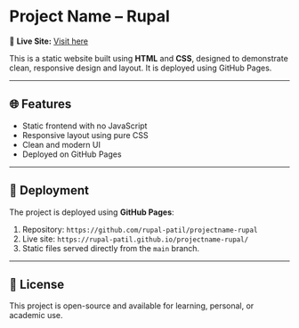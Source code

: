 # Project Name – Rupal

🚀 **Live Site:** [Visit here](https://rupal-patil.github.io/projectname-rupal/)

This is a static website built using **HTML** and **CSS**, designed to demonstrate clean, responsive design and layout. It is deployed using GitHub Pages.

---

## 🌐 Features

- Static frontend with no JavaScript
- Responsive layout using pure CSS
- Clean and modern UI
- Deployed on GitHub Pages

---

## 🚀 Deployment

The project is deployed using **GitHub Pages**:

1. Repository: `https://github.com/rupal-patil/projectname-rupal`
2. Live site: `https://rupal-patil.github.io/projectname-rupal/`
3. Static files served directly from the `main` branch.

---


## 📜 License

This project is open-source and available for learning, personal, or academic use.
